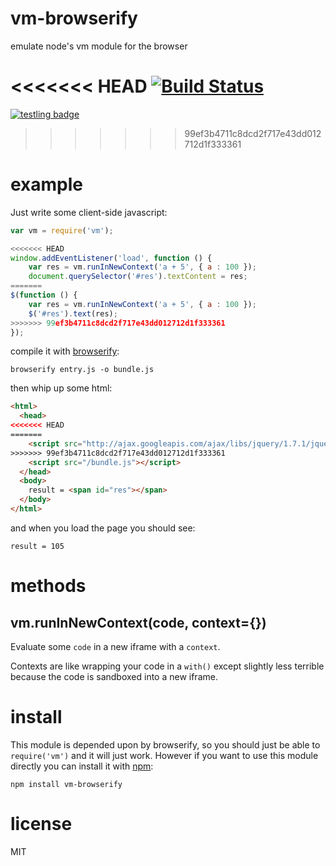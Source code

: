 # vm-browserify

emulate node's vm module for the browser

<<<<<<< HEAD
[![Build Status](https://travis-ci.org/browserify/vm-browserify.svg?branch=master)](https://travis-ci.org/browserify/vm-browserify)
=======
[![testling badge](https://ci.testling.com/substack/vm-browserify.png)](https://ci.testling.com/substack/vm-browserify)
>>>>>>> 99ef3b4711c8dcd2f717e43dd012712d1f333361

# example

Just write some client-side javascript:

``` js
var vm = require('vm');

<<<<<<< HEAD
window.addEventListener('load', function () {
    var res = vm.runInNewContext('a + 5', { a : 100 });
    document.querySelector('#res').textContent = res;
=======
$(function () {
    var res = vm.runInNewContext('a + 5', { a : 100 });
    $('#res').text(res);
>>>>>>> 99ef3b4711c8dcd2f717e43dd012712d1f333361
});
```

compile it with [browserify](http://github.com/substack/node-browserify):

```
browserify entry.js -o bundle.js
```

then whip up some html:

``` html
<html>
  <head>
<<<<<<< HEAD
=======
    <script src="http://ajax.googleapis.com/ajax/libs/jquery/1.7.1/jquery.min.js"></script>
>>>>>>> 99ef3b4711c8dcd2f717e43dd012712d1f333361
    <script src="/bundle.js"></script>
  </head>
  <body>
    result = <span id="res"></span>
  </body>
</html>
```

and when you load the page you should see:

```
result = 105
```

# methods

## vm.runInNewContext(code, context={})

Evaluate some `code` in a new iframe with a `context`.

Contexts are like wrapping your code in a `with()` except slightly less terrible
because the code is sandboxed into a new iframe.

# install

This module is depended upon by browserify, so you should just be able to
`require('vm')` and it will just work. However if you want to use this module
directly you can install it with [npm](http://npmjs.org):

```
npm install vm-browserify
```

# license

MIT
